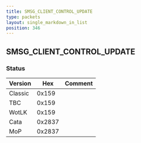 ```yaml
---
title: SMSG_CLIENT_CONTROL_UPDATE
type: packets
layout: single_markdown_in_list
position: 346
---
```


## SMSG_CLIENT_CONTROL_UPDATE

### Status

Version    | Hex        | Comment
---------- | ---------- | ---------- 
Classic    | 0x159      | 
TBC        | 0x159      | 
WotLK      | 0x159      | 
Cata       | 0x2837     | 
MoP        | 0x2837     | 